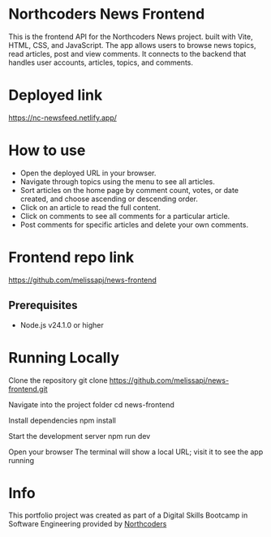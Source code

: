 # Northcoders News Frontend

This is the frontend API for the Northcoders News project.
built with Vite, HTML, CSS, and JavaScript. The app allows users to browse news topics, read articles, post and view comments. It connects to the backend that handles user accounts, articles, topics, and comments.


# Deployed link
https://nc-newsfeed.netlify.app/


# How to use
- Open the deployed URL in your browser.
- Navigate through topics using the menu to see all articles.
- Sort articles on the home page by comment count, votes, or date created, and choose ascending or descending order.
- Click on an article to read the full content.
- Click on comments to see all comments for a particular article.
- Post comments for specific articles and delete your own comments.


# Frontend repo link
https://github.com/melissapj/news-frontend


## Prerequisites
- Node.js v24.1.0 or higher


# Running Locally
Clone the repository
git clone https://github.com/melissapj/news-frontend.git

Navigate into the project folder
cd news-frontend

Install dependencies
npm install

Start the development server
npm run dev

Open your browser
The terminal will show a local URL; visit it to see the app running


# Info
This portfolio project was created as part of a Digital Skills Bootcamp in Software Engineering provided by [Northcoders](https://northcoders.com/)
